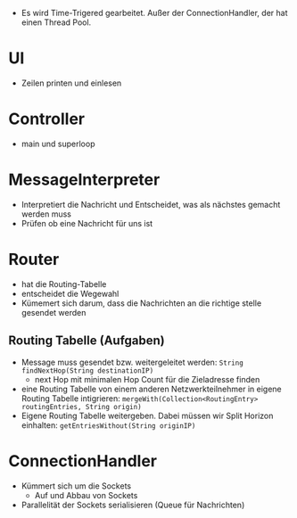 - Es wird Time-Trigered gearbeitet. Außer der ConnectionHandler, der hat einen Thread Pool.

# UI
- Zeilen printen und einlesen
# Controller
- main und superloop
# MessageInterpreter
- Interpretiert die Nachricht und Entscheidet, was als nächstes gemacht werden muss
- Prüfen ob eine Nachricht für uns ist
# Router
- hat die Routing-Tabelle
- entscheidet die Wegewahl
- Kümemert sich darum, dass die Nachrichten an die richtige stelle gesendet werden
## Routing Tabelle (Aufgaben)
- Message muss gesendet bzw. weitergeleitet werden: `String findNextHop(String destinationIP)`
	- next Hop mit minimalen Hop Count für die Zieladresse finden
- eine Routing Tabelle von einem anderen Netzwerkteilnehmer in eigene Routing Tabelle intigrieren: `mergeWith(Collection<RoutingEntry> routingEntries, String origin)`
- Eigene Routing Tabelle weitergeben. Dabei müssen wir Split Horizon einhalten: `getEntriesWithout(String originIP)`
# ConnectionHandler
- Kümmert sich um die Sockets
	- Auf und Abbau von Sockets
- Parallelität der Sockets serialisieren (Queue für Nachrichten)
